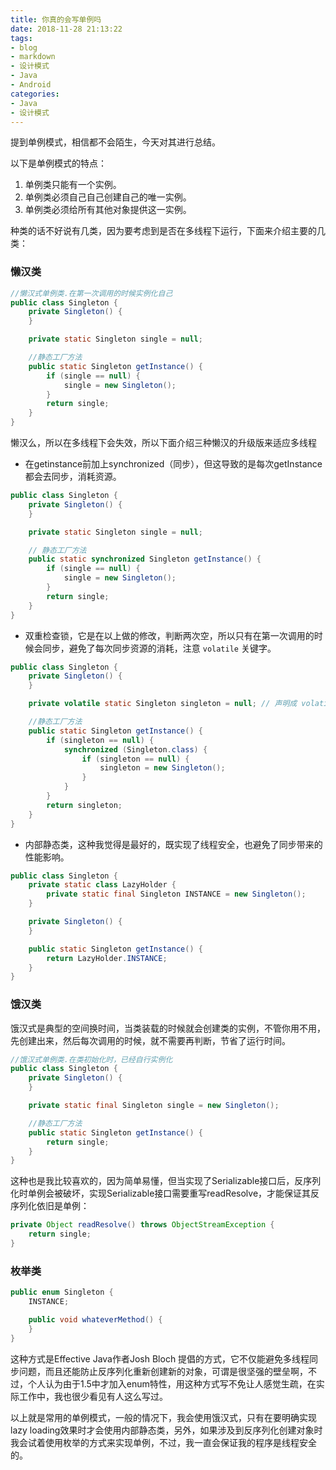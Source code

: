 ```yaml
---
title: 你真的会写单例吗
date: 2018-11-28 21:13:22
tags:
- blog
- markdown
- 设计模式
- Java
- Android 
categories:
- Java
- 设计模式
---
```


提到单例模式，相信都不会陌生，今天对其进行总结。

以下是单例模式的特点：

1. 单例类只能有一个实例。
2. 单例类必须自己自己创建自己的唯一实例。
3. 单例类必须给所有其他对象提供这一实例。

种类的话不好说有几类，因为要考虑到是否在多线程下运行，下面来介绍主要的几类：



### 懒汉类

```java
//懒汉式单例类.在第一次调用的时候实例化自己 
public class Singleton {
    private Singleton() {
    }

    private static Singleton single = null;

    //静态工厂方法 
    public static Singleton getInstance() {
        if (single == null) {
            single = new Singleton();
        }
        return single;
    }
}
```

懒汉么，所以在多线程下会失效，所以下面介绍三种懒汉的升级版来适应多线程

<!--more-->

- 在getinstance前加上synchronized（同步），但这导致的是每次getInstance都会去同步，消耗资源。

```java
public class Singleton {
    private Singleton() {
    }

    private static Singleton single = null;

    // 静态工厂方法
    public static synchronized Singleton getInstance() {
        if (single == null) {
            single = new Singleton();
        }
        return single;
    }
}
```

- 双重检查锁，它是在以上做的修改，判断两次空，所以只有在第一次调用的时候会同步，避免了每次同步资源的消耗，注意 `volatile` 关键字。

```java
public class Singleton {
    private Singleton() {
    }

    private volatile static Singleton singleton = null; // 声明成 volatile 

    //静态工厂方法
    public static Singleton getInstance() {
        if (singleton == null) {
            synchronized (Singleton.class) {
                if (singleton == null) {
                    singleton = new Singleton();
                }
            }
        }
        return singleton;
    }
}
```

- 内部静态类，这种我觉得是最好的，既实现了线程安全，也避免了同步带来的性能影响。

```java
public class Singleton {
    private static class LazyHolder {
        private static final Singleton INSTANCE = new Singleton();
    }

    private Singleton() {
    }

    public static Singleton getInstance() {
        return LazyHolder.INSTANCE;
    }
}
```

### 饿汉类

饿汉式是典型的空间换时间，当类装载的时候就会创建类的实例，不管你用不用，先创建出来，然后每次调用的时候，就不需要再判断，节省了运行时间。

```java
//饿汉式单例类.在类初始化时，已经自行实例化
public class Singleton {
    private Singleton() {
    }

    private static final Singleton single = new Singleton();

    //静态工厂方法
    public static Singleton getInstance() {
        return single;
    }
}
```

这种也是我比较喜欢的，因为简单易懂，但当实现了Serializable接口后，反序列化时单例会被破坏，实现Serializable接口需要重写readResolve，才能保证其反序列化依旧是单例：

```java
private Object readResolve() throws ObjectStreamException { 
    return single; 
}
```

### 枚举类

```java
public enum Singleton {
    INSTANCE;

    public void whateverMethod() {
    }
}
```

这种方式是Effective Java作者Josh Bloch 提倡的方式，它不仅能避免多线程同步问题，而且还能防止反序列化重新创建新的对象，可谓是很坚强的壁垒啊，不过，个人认为由于1.5中才加入enum特性，用这种方式写不免让人感觉生疏，在实际工作中，我也很少看见有人这么写过。

以上就是常用的单例模式，一般的情况下，我会使用饿汉式，只有在要明确实现lazy loading效果时才会使用内部静态类，另外，如果涉及到反序列化创建对象时我会试着使用枚举的方式来实现单例，不过，我一直会保证我的程序是线程安全的。